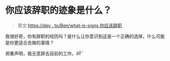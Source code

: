 # 你应该辞职的迹象是什么？

> 原文:[https://dev . to/Ben/what-is-signs 你应该辞职](https://dev.to/ben/what-are-signs-that-you-should-quit-your-job)

我很好奇，你有辞职的经历吗？是什么让你意识到这是一个正确的选择，什么可能是你更适合去做的事情？

郑重声明，我无意辞去目前的工作。ðŸ˜